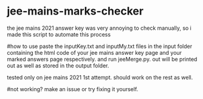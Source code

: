 # jee-mains-marks-checker
the jee mains 2021 answer key was very annoying to check manually, so i made this script to automate this process

#how to use
paste the inputKey.txt and inputMy.txt files in the input folder containing the html code of your jee mains answer key page and your marked answers page respectively.
and run jeeMerge.py. out will be printed out as well as stored in the output folder.

tested only on jee mains 2021 1st attempt. should work on the rest as well.

#not working?
make an issue or try fixing it yourself.
